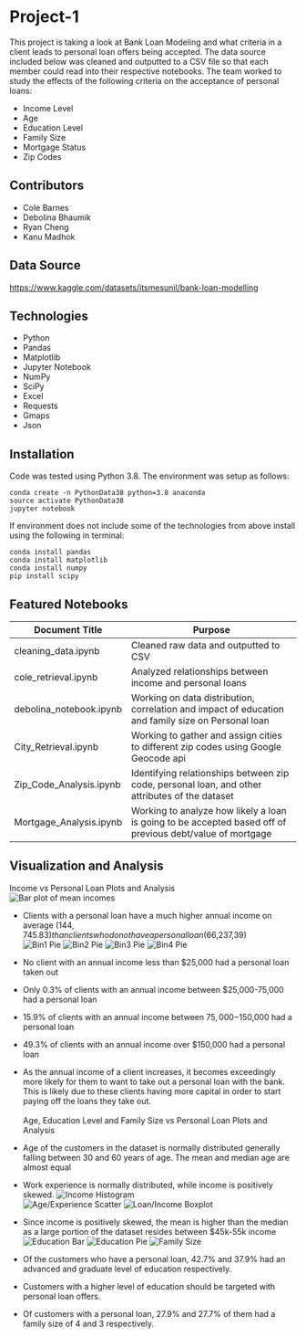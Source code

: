 # Project-1
This project is taking a look at Bank Loan Modeling and what criteria in a client leads to personal loan offers being accepted. The data source included below was cleaned and outputted to a CSV file so that each member could read into their respective notebooks. The team worked to study the effects of the following criteria on the acceptance of personal loans:
* Income Level
* Age
* Education Level
* Family Size
* Mortgage Status
* Zip Codes

## Contributors
* Cole Barnes
* Debolina Bhaumik
* Ryan Cheng
* Kanu Madhok

## Data Source
https://www.kaggle.com/datasets/itsmesunil/bank-loan-modelling

## Technologies
* Python
* Pandas
* Matplotlib
* Jupyter Notebook
* NumPy
* SciPy
* Excel
* Requests
* Gmaps
* Json

## Installation
Code was tested using Python 3.8. The environment was setup as follows:
```
conda create -n PythonData38 python=3.8 anaconda
source activate PythonData38
jupyter notebook
```
If environment does not include some of the technologies from above install using the following in terminal:
```
conda install pandas
conda install matplotlib
conda install numpy
pip install scipy
```

## Featured Notebooks
| Document Title | Purpose |
| ------------- | ------------- |
| cleaning_data.ipynb | Cleaned raw data and outputted to CSV |
| cole_retrieval.ipynb | Analyzed relationships between income and personal loans  |
| debolina_notebook.ipynb | Working on data distribution, correlation and impact of education and family size on Personal loan |
| City_Retrieval.ipynb | Working to gather and assign cities to different zip codes using Google Geocode api |
| Zip_Code_Analysis.ipynb | Identifying relationships between zip code, personal loan, and other attributes of the dataset |
| Mortgage_Analysis.ipynb | Working to analyze how likely a loan is going to be accepted based off of previous debt/value of mortgage |

## Visualization and Analysis
Income vs Personal Loan Plots and Analysis<br/>
![Bar plot of mean incomes](/Graphs/income_plots/income_loans_bar.png)
* Clients with a personal loan have a much higher annual income on average ($144,745.83) than clients who do not have a personal loan ($66,237,39)<br/>
![Bin1 Pie](/Graphs/income_plots/income_bin1_loans_pie.png)
![Bin2 Pie](/Graphs/income_plots/income_bin2_loans_pie.png)
![Bin3 Pie](/Graphs/income_plots/income_bin3_loans_pie.png)
![Bin4 Pie](/Graphs/income_plots/income_bin4_loans_pie.png)
* No client with an annual income less than $25,000 had a personal loan taken out
* Only 0.3% of clients with an annual income between $25,000-75,000 had a personal loan
* 15.9% of clients with an annual income between $75,000-$150,000 had a personal loan
* 49.3% of clients with an annual income over $150,000 had a personal loan
* As the annual income of a client increases, it becomes exceedingly more likely for them to want to take out a personal loan with the bank. This is likely due to these clients having more capital in order to start paying off the loans they take out.<br/>  
Age, Education Level and Family Size vs Personal Loan Plots and Analysis<br/>

* Age of the customers in the dataset is normally distributed generally falling between 30 and 60 years of age. The mean and median age are almost equal
* Work experience is normally distributed, while income is positively skewed.
![Income Histogram](/data/cleaned_data/income_histogram.png)<br/>
![Age/Experience Scatter](/data/cleaned_data/scatter_age_experience_boxplot.png)
![Loan/Income Boxplot](/data/cleaned_data/loan_income_boxplot.png)
* Since income is positively skewed, the mean is higher than the median as a large portion of the dataset resides between $45k-55k income<br/>
![Education Bar](/data/cleaned_data/distribution_PL_among_Education.png)
![Education Pie](/data/cleaned_data/Proportion_edu_levels_Personal_Loan.png)
![Family Size](/data/cleaned_data/Proportion_family_size_among_PL.png)
* Of the customers who have a personal loan, 42.7% and 37.9% had an advanced and graduate level of education respectively.
* Customers with a higher level of education should be targeted with personal loan offers.
* Of customers with a personal loan, 27.9% and 27.7% of them had a family size of 4 and 3 respectively.<br/>